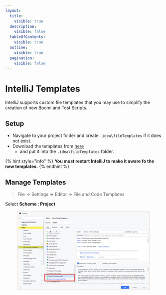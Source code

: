 ```yaml
---
layout:
  title:
    visible: true
  description:
    visible: false
  tableOfContents:
    visible: true
  outline:
    visible: true
  pagination:
    visible: false
---
```


# IntelliJ Templates

IntelliJ supports custom file templates that you may use to simplify the creation of new Boomi and Test Scripts.

## Setup

* Navigate to your project folder and create `.idea\fileTemplates` if it does not exist.
* Download the templates from [here](https://github.com/MarkusSchmidtPro/MGF4Boomi/tree/main/src/templates)
  * and put it into the `.idea\fileTemplates` folder.

{% hint style="info" %}
**You must restart IntelliJ to make it aware fo the new templates.**
{% endhint %}

## Manage Templates

> File → Settings ⇒ Editor → File and Code Templates

Select **Scheme : Project**

<figure><img src=".gitbook/assets/IntelliJTemplate.png" alt=""><figcaption></figcaption></figure>
